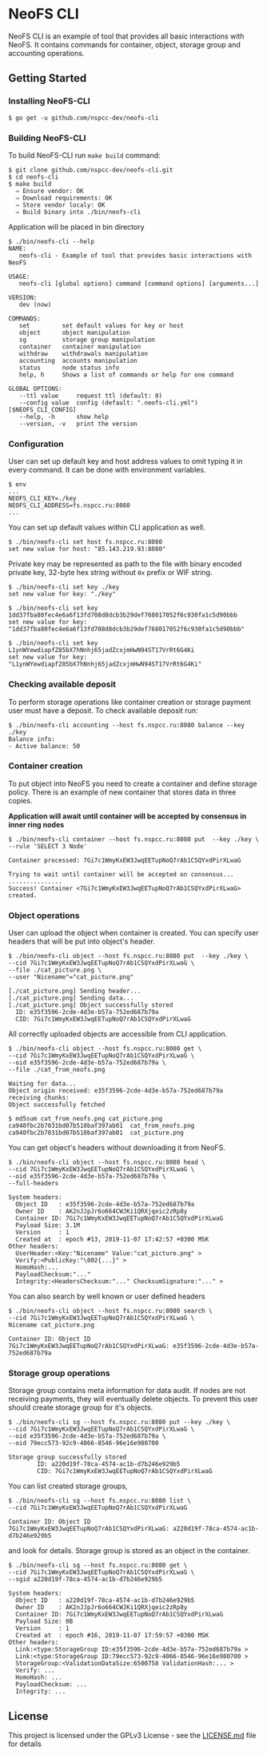 # NeoFS CLI

NeoFS CLI is an example of tool that provides all basic interactions with NeoFS. 
It contains commands for container, object, storage group and accounting operations.

## Getting Started 

### Installing NeoFS-CLI
```
$ go get -u github.com/nspcc-dev/neofs-cli
```

### Building NeoFS-CLI

To build NeoFS-CLI run `make build` command:

```
$ git clone github.com/nspcc-dev/neofs-cli.git
$ cd neofs-cli 
$ make build
  ⇒ Ensure vendor: OK
  ⇒ Download requirements: OK
  ⇒ Store vendor localy: OK
  ⇒ Build binary into ./bin/neofs-cli
```

Application will be placed in bin directory

```
$ ./bin/neofs-cli --help
NAME:
   neofs-cli - Example of tool that provides basic interactions with NeoFS

USAGE:
   neofs-cli [global options] command [command options] [arguments...]

VERSION:
   dev (now)

COMMANDS:
   set         set default values for key or host
   object      object manipulation
   sg          storage group manipulation
   container   container manipulation
   withdraw    withdrawals manipulation
   accounting  accounts manipulation
   status      node status info
   help, h     Shows a list of commands or help for one command

GLOBAL OPTIONS:
   --ttl value     request ttl (default: 0)
   --config value  config (default: ".neofs-cli.yml") [$NEOFS_CLI_CONFIG]
   --help, -h      show help
   --version, -v   print the version
```
### Configuration

User can set up default key and host address values to omit typing it in every 
command. It can be done with environment variables.

```
$ env
...
NEOFS_CLI_KEY=./key
NEOFS_CLI_ADDRESS=fs.nspcc.ru:8080
...
```

You can set up default values within CLI application as well.

```
$ ./bin/neofs-cli set host fs.nspcc.ru:8080
set new value for host: "85.143.219.93:8080"
```

Private key may be represented as path to the file with binary encoded 
private key, 32-byte hex string without `0x` prefix or WIF string.

```
$ ./bin/neofs-cli set key ./key 
set new value for key: "./key"

$ ./bin/neofs-cli set key 1dd37fba80fec4e6a6f13fd708d8dcb3b29def768017052f6c930fa1c5d90bbb
set new value for key: "1dd37fba80fec4e6a6f13fd708d8dcb3b29def768017052f6c930fa1c5d90bbb"

$ ./bin/neofs-cli set key L1ynWYewdiapfZ85bX7hNnhj65jadZcxjmHwN94ST17VrRt6G4Ki
set new value for key: "L1ynWYewdiapfZ85bX7hNnhj65jadZcxjmHwN94ST17VrRt6G4Ki"
```

### Checking available deposit

To perform storage operations like container creation or storage payment user
must have a deposit. To check available deposit run:

```
$ ./bin/neofs-cli accounting --host fs.nspcc.ru:8080 balance --key ./key 
Balance info:
- Active balance: 50
```
 
### Container creation

To put object into NeoFS you need to create a container and define storage 
policy. There is an example of new container that stores data in three copies.

**Application will await until container will be accepted by consensus in 
inner ring nodes**

```
$ ./bin/neofs-cli container --host fs.nspcc.ru:8080 put  --key ./key \
--rule 'SELECT 3 Node'

Container processed: 7Gi7c1WmyKxEW3JwqEETupNoQ7rAb1CSQYxdPirXLwaG

Trying to wait until container will be accepted on consensus...
...............
Success! Container <7Gi7c1WmyKxEW3JwqEETupNoQ7rAb1CSQYxdPirXLwaG> created.
```

### Object operations 

User can upload the object when container is created. You can specify 
user headers that will be put into object's header.

```
$ ./bin/neofs-cli object --host fs.nspcc.ru:8080 put  --key ./key \
--cid 7Gi7c1WmyKxEW3JwqEETupNoQ7rAb1CSQYxdPirXLwaG \
--file ./cat_picture.png \
--user "Nicename"="cat_picture.png"

[./cat_picture.png] Sending header...
[./cat_picture.png] Sending data...
[./cat_picture.png] Object successfully stored
  ID: e35f3596-2cde-4d3e-b57a-752ed687b79a
  CID: 7Gi7c1WmyKxEW3JwqEETupNoQ7rAb1CSQYxdPirXLwaG
```

All correctly uploaded objects are accessible from CLI application.

```
$ ./bin/neofs-cli object --host fs.nspcc.ru:8080 get \
--cid 7Gi7c1WmyKxEW3JwqEETupNoQ7rAb1CSQYxdPirXLwaG \
--oid e35f3596-2cde-4d3e-b57a-752ed687b79a \
--file ./cat_from_neofs.png

Waiting for data...
Object origin received: e35f3596-2cde-4d3e-b57a-752ed687b79a
receiving chunks: 
Object successfully fetched

$ md5sum cat_from_neofs.png cat_picture.png 
ca940fbc2b7031bd07b510baf397ab01  cat_from_neofs.png
ca940fbc2b7031bd07b510baf397ab01  cat_picture.png
```

You can get object's headers without downloading it from NeoFS.

```
$ ./bin/neofs-cli object --host fs.nspcc.ru:8080 head \
--cid 7Gi7c1WmyKxEW3JwqEETupNoQ7rAb1CSQYxdPirXLwaG \
--oid e35f3596-2cde-4d3e-b57a-752ed687b79a \
--full-headers

System headers:
  Object ID   : e35f3596-2cde-4d3e-b57a-752ed687b79a
  Owner ID    : AK2nJJpJr6o664CWJKi1QRXjqeic2zRp8y
  Container ID: 7Gi7c1WmyKxEW3JwqEETupNoQ7rAb1CSQYxdPirXLwaG
  Payload Size: 3.1M
  Version     : 1
  Created at  : epoch #13, 2019-11-07 17:42:57 +0300 MSK
Other headers:
  UserHeader:<Key:"Nicename" Value:"cat_picture.png" > 
  Verify:<PublicKey:"\002{...}" >
  HomoHash:... 
  PayloadChecksum:"..."
  Integrity:<HeadersChecksum:"..." ChecksumSignature:"..." >
```

You can also search by well known or user defined headers
```
$ ./bin/neofs-cli object --host fs.nspcc.ru:8080 search \
--cid 7Gi7c1WmyKxEW3JwqEETupNoQ7rAb1CSQYxdPirXLwaG \
Nicename cat_picture.png

Container ID: Object ID
7Gi7c1WmyKxEW3JwqEETupNoQ7rAb1CSQYxdPirXLwaG: e35f3596-2cde-4d3e-b57a-752ed687b79a
```

### Storage group operations

Storage group contains meta information for data audit. If nodes are not 
receiving payments, they will eventually delete objects. To prevent this 
user should create storage group for it's objects.

```
$ ./bin/neofs-cli sg --host fs.nspcc.ru:8080 put --key ./key \
--cid 7Gi7c1WmyKxEW3JwqEETupNoQ7rAb1CSQYxdPirXLwaG \
--oid e35f3596-2cde-4d3e-b57a-752ed687b79a \
--oid 79ecc573-92c9-4066-8546-96e16e980700 

Storage group successfully stored
        ID: a220d19f-78ca-4574-ac1b-d7b246e929b5
        CID: 7Gi7c1WmyKxEW3JwqEETupNoQ7rAb1CSQYxdPirXLwaG
```

You can list created storage groups,

```
$ ./bin/neofs-cli sg --host fs.nspcc.ru:8080 list \ 
--cid 7Gi7c1WmyKxEW3JwqEETupNoQ7rAb1CSQYxdPirXLwaG

Container ID: Object ID
7Gi7c1WmyKxEW3JwqEETupNoQ7rAb1CSQYxdPirXLwaG: a220d19f-78ca-4574-ac1b-d7b246e929b5
```

and look for details. Storage group is stored as an object in the container.

```
$ ./bin/neofs-cli sg --host fs.nspcc.ru:8080 get \
--cid 7Gi7c1WmyKxEW3JwqEETupNoQ7rAb1CSQYxdPirXLwaG \
--sgid a220d19f-78ca-4574-ac1b-d7b246e929b5

System headers:
  Object ID   : a220d19f-78ca-4574-ac1b-d7b246e929b5
  Owner ID    : AK2nJJpJr6o664CWJKi1QRXjqeic2zRp8y
  Container ID: 7Gi7c1WmyKxEW3JwqEETupNoQ7rAb1CSQYxdPirXLwaG
  Payload Size: 0B
  Version     : 1
  Created at  : epoch #16, 2019-11-07 17:59:57 +0300 MSK
Other headers:
  Link:<type:StorageGroup ID:e35f3596-2cde-4d3e-b57a-752ed687b79a > 
  Link:<type:StorageGroup ID:79ecc573-92c9-4066-8546-96e16e980700 > 
  StorageGroup:<ValidationDataSize:6500758 ValidationHash:... > 
  Verify: ...
  HomoHash: ... 
  PayloadChecksum: ...
  Integrity: ...
```

## License

This project is licensed under the GPLv3 License - 
see the [LICENSE.md](LICENSE.md) file for details
